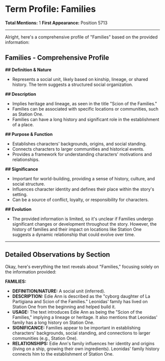 # Term Profile: Families

**Total Mentions:** 1
**First Appearance:** Position 5713

---

Alright, here's a comprehensive profile of "Families" based on the provided information:

## Families - Comprehensive Profile

**## Definition & Nature**

*   Represents a social unit, likely based on kinship, lineage, or shared history. The term suggests a structured social organization.

**## Description**

*   Implies heritage and lineage, as seen in the title "Scion of the Families."
*   Families can be associated with specific locations or communities, such as Station One.
*   Families can have a long history and significant role in the establishment of a place.

**## Purpose & Function**

*   Establishes characters' backgrounds, origins, and social standing.
*   Connects characters to larger communities and historical events.
*   Provides a framework for understanding characters' motivations and relationships.

**## Significance**

*   Important for world-building, providing a sense of history, culture, and social structure.
*   Influences character identity and defines their place within the story's setting.
*   Can be a source of conflict, loyalty, or responsibility for characters.

**## Evolution**

*   The provided information is limited, so it's unclear if Families undergo significant changes or development throughout the story. However, the history of families and their impact on locations like Station One suggests a dynamic relationship that could evolve over time.

---

## Detailed Observations by Section

Okay, here's everything the text reveals about "Families," focusing solely on the information provided:

**FAMILIES:**

*   **DEFINITION/NATURE:** A social unit (inferred).
*   **DESCRIPTION:** Edie Ann is described as the "cyborg daughter of La Partigiana and Scion of the Families." Leonidas' family has lived on Station One from the beginning and helped build it.
*   **USAGE:** The text introduces Edie Ann as being the "Scion of the Families," implying a lineage or heritage. It also mentions that Leonidas' family has a long history on Station One.
*   **SIGNIFICANCE:** Families appear to be important in establishing characters' backgrounds, social standing, and connections to larger communities (e.g., Station One).
*   **RELATIONSHIPS:** Edie Ann's family influences her identity and origins (living on a ship, growing their own ingredients). Leonidas' family history connects him to the establishment of Station One.
